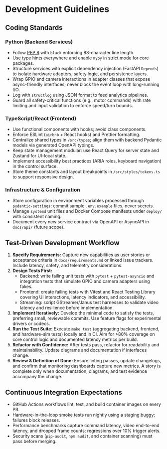 # Development Guidelines

## Coding Standards

### Python (Backend Services)
- Follow [PEP 8](https://peps.python.org/pep-0008/) with `black` enforcing 88-character line length.
- Use type hints everywhere and enable `mypy` in strict mode for core packages.
- Structure services with explicit dependency injection (FastAPI `Depends`) to isolate hardware adapters, safety logic, and persistence layers.
- Wrap GPIO and camera interactions in adapter classes that expose async-friendly interfaces; never block the event loop with long-running I/O.
- Log with `structlog` using JSON format to feed analytics pipelines.
- Guard all safety-critical functions (e.g., motor commands) with rate limiting and input validation to enforce speed/turn bounds.

### TypeScript/React (Frontend)
- Use functional components with hooks; avoid class components.
- Enforce ESLint (`airbnb` + React hooks) and Prettier formatting.
- Centralize shared types in `/src/types`; align them with backend Pydantic models via generated OpenAPI typings.
- Keep state management modular: use React Query for server state and Zustand for UI-local state.
- Implement accessibility best practices (ARIA roles, keyboard navigation) in the control surface.
- Store theme constants and layout breakpoints in `/src/styles/tokens.ts` to support responsive design.

### Infrastructure & Configuration
- Store configuration in environment variables processed through `pydantic-settings`; commit sample `.env.example` files, never secrets.
- Manage `systemd` unit files and Docker Compose manifests under `deploy/` with consistent naming.
- Document every new service contract via OpenAPI or AsyncAPI in `docs/api/` (future scope).

## Test-Driven Development Workflow
1. **Specify Requirements:** Capture new capabilities as user stories or acceptance criteria in `docs/requirements.md` or linked issue trackers. Include latency, safety, and telemetry considerations.
2. **Design Tests First:**
   - Backend: write failing unit tests with `pytest` + `pytest-asyncio` and integration tests that simulate GPIO and camera adapters using fakes.
   - Frontend: create failing tests with Vitest and React Testing Library covering UI interactions, latency indicators, and accessibility.
   - Streaming: script GStreamer/Janus test harnesses to validate video latency and resilience before implementation.
3. **Implement Iteratively:** Develop the minimal code to satisfy the tests, preferring small, reviewable commits. Use feature flags for experimental drivers or codecs.
4. **Run the Test Suite:** Execute `make test` (aggregating backend, frontend, and hardware-sim tests) locally and in CI. Aim for &gt;80% coverage on core control logic and documented latency metrics per build.
5. **Refactor with Confidence:** After tests pass, refactor for readability and maintainability. Update diagrams and documentation if interfaces change.
6. **Review & Definition of Done:** Ensure linting passes, update changelogs, and confirm that monitoring dashboards capture new metrics. A story is complete only when documentation, diagrams, and test evidence accompany the change.

## Continuous Integration Expectations
- GitHub Actions workflows lint, test, and build container images on every PR.
- Hardware-in-the-loop smoke tests run nightly using a staging buggy; failures block releases.
- Performance benchmarks capture command latency, video end-to-end latency, and dropped frame counts; regressions over 10% trigger alerts.
- Security scans (`pip-audit`, `npm audit`, and container scanning) must pass before merging.
